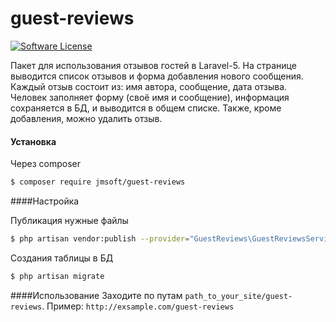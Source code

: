 # guest-reviews
[![Software License](https://img.shields.io/badge/license-MIT-brightgreen.svg?style=flat-square)](LICENSE.md)

Пакет для использования отзывов гостей в Laravel-5. На странице выводится список отзывов и форма добавления нового сообщения. Каждый отзыв состоит из: имя автора, сообщение, дата отзыва. Человек заполняет форму (своё имя и сообщение), информация сохраняется в БД, и выводится в общем списке. Также, кроме добавления, можно удалить отзыв.

#### Установка

Через composer
``` bash
$ composer require jmsoft/guest-reviews
```
####Настройка

Публикация нужные файлы
``` bash
$ php artisan vendor:publish --provider="GuestReviews\GuestReviewsServiceProvider"
```

Создания таблицы в БД
``` bash
$ php artisan migrate
```

####Использование
Заходите по путам `path_to_your_site/guest-reviews`.
Пример: `http://exsample.com/guest-reviews`
